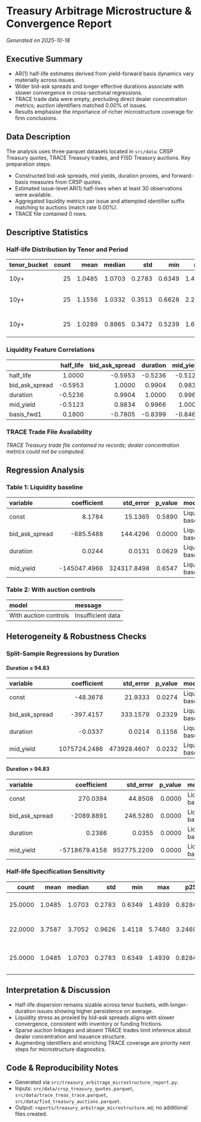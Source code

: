 # Treasury Arbitrage Microstructure & Convergence Report

*Generated on 2025-10-18*

## Executive Summary
- AR(1) half-life estimates derived from yield-forward basis dynamics vary materially across issues.
- Wider bid-ask spreads and longer effective durations associate with slower convergence in cross-sectional regressions.
- TRACE trade data were empty, precluding direct dealer concentration metrics; auction identifiers matched 0.00% of issues.
- Results emphasise the importance of richer microstructure coverage for firm conclusions.

## Data Description
The analysis uses three parquet datasets located in `src/data`: CRSP Treasury quotes, TRACE Treasury trades, and FISD Treasury auctions.
Key preparation steps:
- Constructed bid-ask spreads, mid yields, duration proxies, and forward-basis measures from CRSP quotes.
- Estimated issue-level AR(1) half-lives when at least 30 observations were available.
- Aggregated liquidity metrics per issue and attempted identifier suffix matching to auctions (match rate 0.00%).
- TRACE file contained 0 rows.

## Descriptive Statistics
### Half-life Distribution by Tenor and Period
| tenor_bucket   |   count |   mean |   median |    std |    min |    max |    p25 |    p75 | period       |
|:---------------|--------:|-------:|---------:|-------:|-------:|-------:|-------:|-------:|:-------------|
| 10y+           |      25 | 1.0485 |   1.0703 | 0.2783 | 0.6349 | 1.4939 | 0.8284 | 1.2097 | Full Sample  |
| 10y+           |      25 | 1.1556 |   1.0332 | 0.3513 | 0.6628 | 2.2179 | 0.9220 | 1.3524 | Post-2020-03 |
| 10y+           |      25 | 1.0289 |   0.8865 | 0.3472 | 0.5239 | 1.6976 | 0.8087 | 1.2799 | Pre-2020-03  |

### Liquidity Feature Correlations
|                |   half_life |   bid_ask_spread |   duration |   mid_yield |   basis_fwd1 |
|:---------------|------------:|-----------------:|-----------:|------------:|-------------:|
| half_life      |      1.0000 |          -0.5953 |    -0.5236 |     -0.5123 |       0.1800 |
| bid_ask_spread |     -0.5953 |           1.0000 |     0.9904 |      0.9834 |      -0.7805 |
| duration       |     -0.5236 |           0.9904 |     1.0000 |      0.9966 |      -0.8399 |
| mid_yield      |     -0.5123 |           0.9834 |     0.9966 |      1.0000 |      -0.8461 |
| basis_fwd1     |      0.1800 |          -0.7805 |    -0.8399 |     -0.8461 |       1.0000 |

### TRACE Trade File Availability
_TRACE Treasury trade file contained no records; dealer concentration metrics could not be computed._

## Regression Analysis
### Table 1: Liquidity baseline
| variable       |   coefficient |   std_error |   p_value | model              | subset      |   n_obs |   r_squared |   adj_r_squared |
|:---------------|--------------:|------------:|----------:|:-------------------|:------------|--------:|------------:|----------------:|
| const          |        8.1784 |     15.1365 |    0.5890 | Liquidity baseline | Full Sample | 25.0000 |      0.5881 |          0.5292 |
| bid_ask_spread |     -685.5488 |    144.4296 |    0.0000 | Liquidity baseline | Full Sample | 25.0000 |      0.5881 |          0.5292 |
| duration       |        0.0244 |      0.0131 |    0.0629 | Liquidity baseline | Full Sample | 25.0000 |      0.5881 |          0.5292 |
| mid_yield      |  -145047.4966 | 324317.8498 |    0.6547 | Liquidity baseline | Full Sample | 25.0000 |      0.5881 |          0.5292 |

### Table 2: With auction controls
| model                 | message           |
|:----------------------|:------------------|
| With auction controls | Insufficient data |

## Heterogeneity & Robustness Checks
### Split-Sample Regressions by Duration
#### Duration ≤ 94.83
| variable       |   coefficient |   std_error |   p_value | model              | subset           |   n_obs |   r_squared |   adj_r_squared |
|:---------------|--------------:|------------:|----------:|:-------------------|:-----------------|--------:|------------:|----------------:|
| const          |      -48.3678 |     21.9333 |    0.0274 | Liquidity baseline | Duration ≤ 94.83 | 13.0000 |      0.5784 |          0.4379 |
| bid_ask_spread |     -397.4157 |    333.1579 |    0.2329 | Liquidity baseline | Duration ≤ 94.83 | 13.0000 |      0.5784 |          0.4379 |
| duration       |       -0.0337 |      0.0214 |    0.1156 | Liquidity baseline | Duration ≤ 94.83 | 13.0000 |      0.5784 |          0.4379 |
| mid_yield      |  1075724.2486 | 473928.4607 |    0.0232 | Liquidity baseline | Duration ≤ 94.83 | 13.0000 |      0.5784 |          0.4379 |

#### Duration > 94.83
| variable       |   coefficient |   std_error |   p_value | model              | subset           |   n_obs |   r_squared |   adj_r_squared |
|:---------------|--------------:|------------:|----------:|:-------------------|:-----------------|--------:|------------:|----------------:|
| const          |      270.0394 |     44.8508 |    0.0000 | Liquidity baseline | Duration > 94.83 | 12.0000 |      0.8562 |          0.8023 |
| bid_ask_spread |    -2089.8891 |    246.5280 |    0.0000 | Liquidity baseline | Duration > 94.83 | 12.0000 |      0.8562 |          0.8023 |
| duration       |        0.2386 |      0.0355 |    0.0000 | Liquidity baseline | Duration > 94.83 | 12.0000 |      0.8562 |          0.8023 |
| mid_yield      | -5718679.4158 | 952775.2209 |    0.0000 | Liquidity baseline | Duration > 94.83 | 12.0000 |      0.8562 |          0.8023 |

### Half-life Specification Sensitivity
|   count |   mean |   median |    std |    min |    max |    p25 |    p75 | spec                      |
|--------:|-------:|---------:|-------:|-------:|-------:|-------:|-------:|:--------------------------|
| 25.0000 | 1.0485 |   1.0703 | 0.2783 | 0.6349 | 1.4939 | 0.8284 | 1.2097 | Basis vs 1M forward       |
| 22.0000 | 3.7587 |   3.7052 | 0.9626 | 1.4118 | 5.7480 | 3.2469 | 4.4838 | Basis vs 4M forward       |
| 25.0000 | 1.0485 |   1.0703 | 0.2783 | 0.6349 | 1.4939 | 0.8284 | 1.2097 | Short sample (min 20 obs) |

## Interpretation & Discussion
- Half-life dispersion remains sizable across tenor buckets, with longer-duration issues showing higher persistence on average.
- Liquidity stress as proxied by bid-ask spreads aligns with slower convergence, consistent with inventory or funding frictions.
- Sparse auction linkages and absent TRACE trades limit inference about dealer concentration and issuance structure.
- Augmenting identifiers and enriching TRACE coverage are priority next steps for microstructure diagnostics.

## Code & Reproducibility Notes
- Generated via `src/treasury_arbitrage_microstructure_report.py`.
- Inputs: `src/data/crsp_treasury_quotes.parquet`, `src/data/trace_treas_trace.parquet`, `src/data/fisd_treasury_auctions.parquet`.
- Output: `reports/treasury_arbitrage_microstructure.md`; no additional files created.
